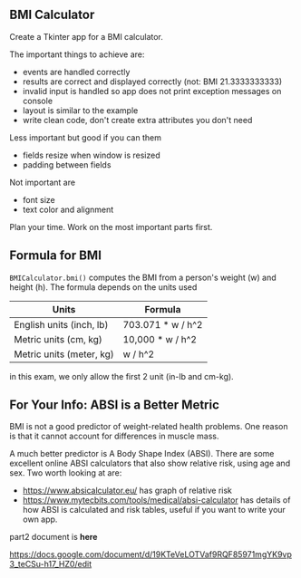 ## BMI Calculator

Create a Tkinter app for a BMI calculator.

The important things to achieve are:

- events are handled correctly
- results are correct and displayed correctly (not: BMI 21.3333333333)
- invalid input is handled so app does not print exception messages on console
- layout is similar to the example
- write clean code, don't create extra attributes you don't need

Less important but good if you can them

- fields resize when window is resized
- padding between fields

Not important are

- font size
- text color and alignment

Plan your time. Work on the most important parts first.


## Formula for BMI

`BMICalculator.bmi()` computes the BMI from a person's weight (w) and height (h).
The formula depends on the units used

| Units                      | Formula     |
|----------------------------|-------------|
| English units (inch, lb)   | 703.071 * w / h^2 |
| Metric units (cm, kg)      | 10,000 * w / h^2 |
| Metric units (meter, kg)   | w / h^2     |

in this exam, we only allow the first 2 unit (in-lb and cm-kg).


## For Your Info: ABSI is a Better Metric

BMI is not a good predictor of weight-related health problems.  One reason is that it cannot account for differences in muscle mass.

A much better predictor is A Body Shape Index (ABSI).  There are some excellent online ABSI calculators that also show relative risk, using age and sex. Two worth looking at are:

* <https://www.absicalculator.eu/> has graph of relative risk
* <https://www.mytecbits.com/tools/medical/absi-calculator> has details of how ABSI is calculated and risk tables, useful if you want to write your own app.


part2 document is **here**

<https://docs.google.com/document/d/19KTeVeLOTVaf9RQF85971mgYK9vp3_teCSu-h17_HZ0/edit>
